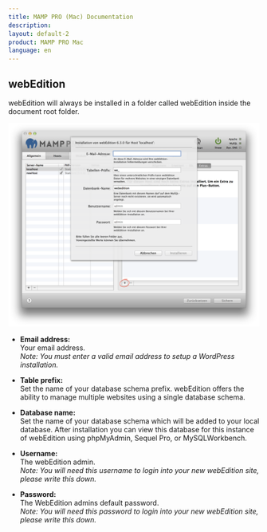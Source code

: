 ```yaml
---
title: MAMP PRO (Mac) Documentation
description: 
layout: default-2
product: MAMP PRO Mac
language: en
---
```


## webEdition

webEdition will always be installed in a folder called webEdition inside the document root folder.

![MAMP](webEdition.png)

*  **Email address:**  
   Your email address.  
   *Note: You must enter a valid email address to setup a WordPress installation.*

*  **Table prefix:**  
   Set the name of your database schema prefix. webEdition offers the ability to manage multiple websites
   using a single database schema.

*  **Database name:**  
   Set the name of your database schema which will be added to your local database.
   After installation you can view this database for this instance of webEdition using phpMyAdmin, Sequel Pro, or               MySQLWorkbench.

*  **Username:**  
   The webEdition admin.  
   *Note: You will need this username to login into your new webEdition site, please write this down.*  

*  **Password:**  
   The WebEdition admins default password.  
   *Note: You will need this password to login into your new webEdition site, please write this down.*



